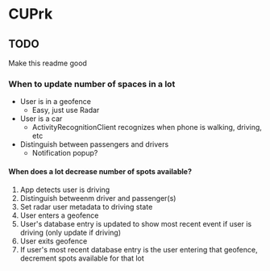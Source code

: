 # CUPrk

## TODO
Make this readme good


### When to update number of spaces in a lot

* User is in a geofence
	* Easy, just use Radar
* User is a car
	* ActivityRecognitionClient recognizes when phone is walking, driving, etc
* Distinguish between passengers and drivers
	* Notification popup?

#### When does a lot decrease number of spots available?

1. App detects user is driving
2. Distinguish betweenm driver and passenger(s)
3. Set radar user metadata to driving state
4. User enters a geofence
5. User's database entry is updated to show most recent event if user is driving (only update if driving)
6. User exits geofence
7. If user's most recent database entry is the user entering that geofence, decrement spots available for that lot
